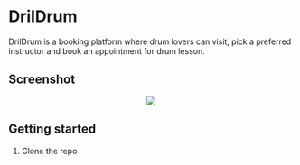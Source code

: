 # DrilDrum 

DrilDrum is a booking platform where drum lovers can visit, pick a preferred instructor and book an appointment for drum lesson. 

## Screenshot

<p align="center">
  <img src="client/src/images/screenshot-about.png" />
</p>

## Getting started

1. Clone the repo
